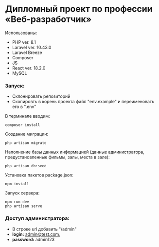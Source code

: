 # Дипломный проект по профессии «Веб-разработчик»

Использованы:

* PHP ver. 8.1
* Laravel ver. 10.43.0
* Laravel Breeze
* Composer 
* JS 
* React ver. 18.2.0
* MySQL

### Запуск:

* Склонировать репозиторий
* Скопировть в корень проекта файл "env.example" и переименовать его в ".env"

В терминале вводим:

``` 
composer install 
```

Создание миграции:

```
php artisan migrate
```

Наполнение базы данных информацией (данные администратора, предустановленные фильмы, залы, места в зале):

```
php artisan db:seed
```

Установка пакетов package.json:

```
npm install
```

Запуск сервера:

```
npm run dev
php artisan serve
```
### Доступ администратора:

* В строке url добавить "/admin"
* **login:** admin@test.com,
* **password:** admin123